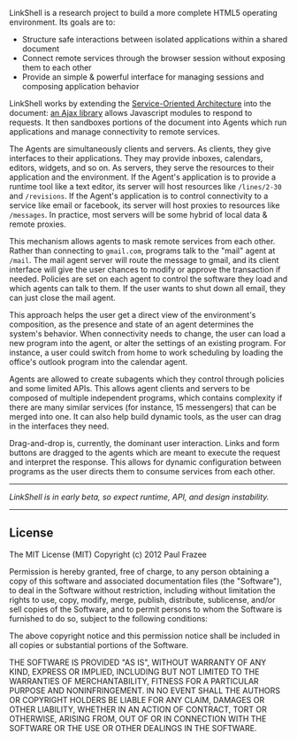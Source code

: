 LinkShell is a research project to build a more complete HTML5 operating environment. Its goals are to:

 - Structure safe interactions between isolated applications within a shared document
 - Connect remote services through the browser session without exposing them to each other
 - Provide an simple & powerful interface for managing sessions and composing application behavior

LinkShell works by extending the [Service-Oriented Architecture](http://en.wikipedia.org/wiki/Service-oriented_architecture) into the document: [an Ajax library](//github.com/pfraze/linkjs) allows Javascript modules to respond to requests. It then sandboxes portions of the document into Agents which run applications and manage connectivity to remote services.

The Agents are simultaneously clients and servers. As clients, they give interfaces to their applications. They may provide inboxes, calendars, editors, widgets, and so on. As servers, they serve the resources to their application and the environment. If the Agent's application is to provide a runtime tool like a text editor, its server will host resources like `/lines/2-30` and `/revisions`. If the Agent's application is to control connectivity to a service like email or facebook, its server will host proxies to resources like `/messages`. In practice, most servers will be some hybrid of local data & remote proxies.

This mechanism allows agents to mask remote services from each other. Rather than connecting to `gmail.com`, programs talk to the "mail" agent at `/mail`. The mail agent server will route the message to gmail, and its client interface will give the user chances to modify or approve the transaction if needed. Policies are set on each agent to control the software they load and which agents can talk to them. If the user wants to shut down all email, they can just close the mail agent.

This approach helps the user get a direct view of the environment's composition, as the presence and state of an agent determines the system's behavior. When connectivity needs to change, the user can load a new program into the agent, or alter the settings of an existing program. For instance, a user could switch from home to work scheduling by loading the office's outlook program into the calendar agent.

Agents are allowed to create subagents which they control through policies and some limited APIs. This allows agent clients and servers to be composed of multiple independent programs, which contains complexity if there are many similar services (for instance, 15 messengers) that can be merged into one. It can also help build dynamic tools, as the user can drag in the interfaces they need.

Drag-and-drop is, currently, the dominant user interaction. Links and form buttons are dragged to the agents which are meant to execute the request and interpret the response. This allows for dynamic configuration between programs as the user directs them to consume services from each other.

---

*LinkShell is in early beta, so expect runtime, API, and design instability.*

---

## License

The MIT License (MIT)
Copyright (c) 2012 Paul Frazee

Permission is hereby granted, free of charge, to any person obtaining a copy of this software and associated documentation files (the "Software"), to deal in the Software without restriction, including without limitation the rights to use, copy, modify, merge, publish, distribute, sublicense, and/or sell copies of the Software, and to permit persons to whom the Software is furnished to do so, subject to the following conditions:

The above copyright notice and this permission notice shall be included in all copies or substantial portions of the Software.

THE SOFTWARE IS PROVIDED "AS IS", WITHOUT WARRANTY OF ANY KIND, EXPRESS OR IMPLIED, INCLUDING BUT NOT LIMITED TO THE WARRANTIES OF MERCHANTABILITY, FITNESS FOR A PARTICULAR PURPOSE AND NONINFRINGEMENT. IN NO EVENT SHALL THE AUTHORS OR COPYRIGHT HOLDERS BE LIABLE FOR ANY CLAIM, DAMAGES OR OTHER LIABILITY, WHETHER IN AN ACTION OF CONTRACT, TORT OR OTHERWISE, ARISING FROM, OUT OF OR IN CONNECTION WITH THE SOFTWARE OR THE USE OR OTHER DEALINGS IN THE SOFTWARE.
